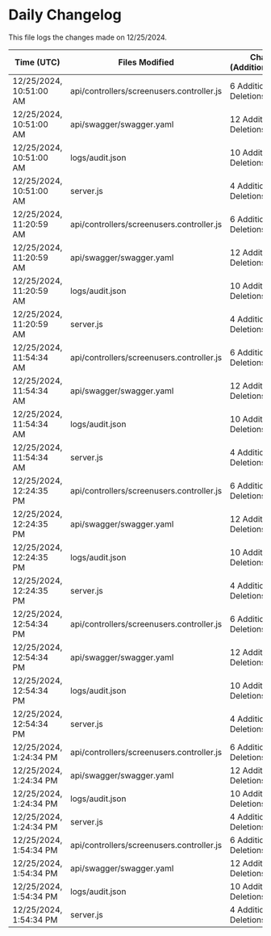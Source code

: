 # Daily Changelog

This file logs the changes made on 12/25/2024.

| Time (UTC)             | Files Modified                    | Changes (Addition/Deletion) |
|------------------------|-----------------------------------|-----------------------------|
| 12/25/2024, 10:51:00 AM | api/controllers/screenusers.controller.js | 6 Additions & 6 Deletions |
| 12/25/2024, 10:51:00 AM | api/swagger/swagger.yaml | 12 Additions & 12 Deletions |
| 12/25/2024, 10:51:00 AM | logs/audit.json | 10 Additions & 10 Deletions |
| 12/25/2024, 10:51:00 AM | server.js | 4 Additions & 4 Deletions |
| 12/25/2024, 11:20:59 AM | api/controllers/screenusers.controller.js | 6 Additions & 6 Deletions|
| 12/25/2024, 11:20:59 AM | api/swagger/swagger.yaml | 12 Additions & 12 Deletions|
| 12/25/2024, 11:20:59 AM | logs/audit.json | 10 Additions & 10 Deletions|
| 12/25/2024, 11:20:59 AM | server.js | 4 Additions & 4 Deletions|
| 12/25/2024, 11:54:34 AM | api/controllers/screenusers.controller.js | 6 Additions & 6 Deletions|
| 12/25/2024, 11:54:34 AM | api/swagger/swagger.yaml | 12 Additions & 12 Deletions|
| 12/25/2024, 11:54:34 AM | logs/audit.json | 10 Additions & 10 Deletions|
| 12/25/2024, 11:54:34 AM | server.js | 4 Additions & 4 Deletions|
| 12/25/2024, 12:24:35 PM | api/controllers/screenusers.controller.js | 6 Additions & 6 Deletions|
| 12/25/2024, 12:24:35 PM | api/swagger/swagger.yaml | 12 Additions & 12 Deletions|
| 12/25/2024, 12:24:35 PM | logs/audit.json | 10 Additions & 10 Deletions|
| 12/25/2024, 12:24:35 PM | server.js | 4 Additions & 4 Deletions|
| 12/25/2024, 12:54:34 PM | api/controllers/screenusers.controller.js | 6 Additions & 6 Deletions|
| 12/25/2024, 12:54:34 PM | api/swagger/swagger.yaml | 12 Additions & 12 Deletions|
| 12/25/2024, 12:54:34 PM | logs/audit.json | 10 Additions & 10 Deletions|
| 12/25/2024, 12:54:34 PM | server.js | 4 Additions & 4 Deletions|
| 12/25/2024, 1:24:34 PM | api/controllers/screenusers.controller.js | 6 Additions & 6 Deletions|
| 12/25/2024, 1:24:34 PM | api/swagger/swagger.yaml | 12 Additions & 12 Deletions|
| 12/25/2024, 1:24:34 PM | logs/audit.json | 10 Additions & 10 Deletions|
| 12/25/2024, 1:24:34 PM | server.js | 4 Additions & 4 Deletions|
| 12/25/2024, 1:54:34 PM | api/controllers/screenusers.controller.js | 6 Additions & 6 Deletions|
| 12/25/2024, 1:54:34 PM | api/swagger/swagger.yaml | 12 Additions & 12 Deletions|
| 12/25/2024, 1:54:34 PM | logs/audit.json | 10 Additions & 10 Deletions|
| 12/25/2024, 1:54:34 PM | server.js | 4 Additions & 4 Deletions|
